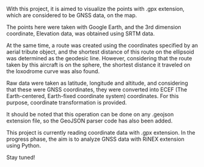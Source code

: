 With this project, it is aimed to visualize the points with .gpx extension, which are considered to be GNSS data, on the map.

The points here were taken with Google Earth, and the 3rd dimension coordinate, Elevation data, was obtained using SRTM data.

At the same time, a route was created using the coordinates specified by an aerial tribute object, and the shortest distance of this route on the ellipsoid was determined as the geodesic line. However, considering that the route taken by this aircraft is on the sphere, the shortest distance it traveled on the loxodrome curve was also found.

Raw data were taken as latitude, longitude and altitude, and considering that these were GNSS coordinates, they were converted into ECEF (The Earth-centered, Earth-fixed coordinate system) coordinates. For this purpose, coordinate transformation is provided.

It should be noted that this operation can be done on any .geojson extension file, so the GeoJSON parser code has also been added.

This project is currently reading coordinate data with .gpx extension. In the progress phase, the aim is to analyze GNSS data with RiNEX extension using Python.

Stay tuned!
